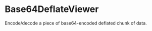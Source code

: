 Base64DeflateViewer
===================

Encode/decode a piece of base64-encoded deflated chunk of data.
